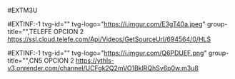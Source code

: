 #EXTM3U

#EXTINF:-1 tvg-id="" tvg-logo="https://i.imgur.com/E3gT40a.jpeg" group-title="",TELEFE OPCION 2
https://ssl.cloud.telefe.com/Api/Videos/GetSourceUrl/694564/0/HLS

#EXTINF:-1 tvg-id="" tvg-logo="https://i.imgur.com/Q6PDUEF.png" group-title="",CN5 OPCION 2
https://ythls-v3.onrender.com/channel/UCFgk2Q2mVO1BklRQhSv6p0w.m3u8
